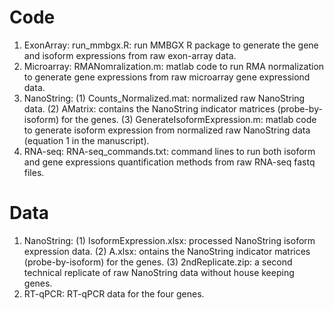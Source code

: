 
# Code
1. ExonArray: run_mmbgx.R: run MMBGX R package to generate the gene and isoform expressions from raw exon-array data.
2. Microarray: RMANomralization.m: matlab code to run RMA normalization to generate gene expressions from raw microarray gene expressiond data.
3. NanoString: (1) Counts_Normalized.mat: normalized raw NanoString data. (2) AMatrix: contains the NanoString indicator matrices (probe-by-isoform) for the genes. (3) GenerateIsoformExpression.m: matlab code to generate isoform expression from normalized raw NanoString data (equation 1 in the manuscript).
4. RNA-seq: RNA-seq_commands.txt: command lines to run both isoform and gene expressions quantification methods from raw RNA-seq fastq files.

# Data
1. NanoString: (1) IsoformExpression.xlsx: processed NanoString isoform expression data. (2) A.xlsx: ontains the NanoString indicator matrices (probe-by-isoform) for the genes. (3) 2ndReplicate.zip: a second technical replicate of raw NanoString data without house keeping genes.
2. RT-qPCR: RT-qPCR data for the four genes.

